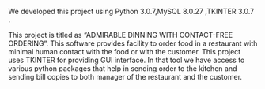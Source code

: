 We developed this project using Python 3.0.7,MySQL 8.0.27 ,TKINTER 3.0.7 .

This project is titled as “ADMIRABLE DINNING WITH CONTACT-FREE
ORDERING”. This software provides facility to order food in a restaurant with minimal human
contact with the food or with the customer. This project uses TKINTER for providing GUI
interface. In that tool we have access to various python packages that help in sending order to
the kitchen and sending bill copies to both manager of the restaurant and the customer.

